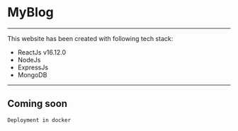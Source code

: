 # MyBlog
---------------
This website has been created with following tech stack:
* ReactJs v16.12.0
* NodeJs
* ExpressJs
* MongoDB
---------------

## Coming soon ##
	Deployment in docker
